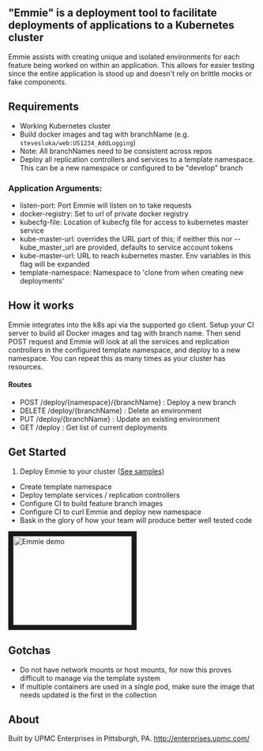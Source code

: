 ## "Emmie" is a deployment tool to facilitate deployments of applications to a Kubernetes cluster
Emmie assists with creating unique and isolated environments for each feature being worked on within an application. This allows for easier testing since the entire application is stood up and doesn't rely on brittle mocks or fake components.

## Requirements
* Working Kubernetes cluster
* Build docker images and tag with branchName (e.g. `stevesloka/web:US1234_AddLogging`)
 * Note: All branchNames need to be consistent across repos
* Deploy all replication controllers and services to a template namespace. This can be a new namespace or configured to be "develop" branch

### Application Arguments:
* listen-port: Port Emmie will listen on to take requests
* docker-registry: Set to url of private docker registry
* kubecfg-file: Location of kubecfg file for access to kubernetes master service
* kube-master-url:  overrides the URL part of this; if neither this nor --kube_master_url are provided, defaults to service account tokens
* kube-master-url: URL to reach kubernetes master. Env variables in this flag will be expanded
* template-namespace: Namespace to 'clone from when creating new deployments'

## How it works
Emmie integrates into the k8s api via the supported go client. Setup your CI server to build all Docker images and tag with branch name. Then send POST request and Emmie will look at all the services and replication controllers in the configured template namespace, and deploy to a new namespace. You can repeat this as many times as your cluster has resources.

#### Routes
* POST /deploy/{namespace}/{branchName} : Deploy a new branch
* DELETE /deploy/{branchName} : Delete an environment
* PUT /deploy/{branchName} : Update an existing environment
* GET /deploy : Get list of current deployments

## Get Started
1. Deploy Emmie to your cluster ([See samples](k8s))
* Create template namespace
* Deploy template services / replication controllers
* Configure CI to build feature branch images
* Configure CI to curl Emmie and deploy new namespace
* Bask in the glory of how your team will produce better well tested code

<a href="http://www.youtube.com/watch?feature=player_embedded&v=w7rshjxsojA"
  target="_blank"><img src="http://img.youtube.com/vi/w7rshjxsojA/0.jpg"
alt="Emmie demo" width="240" height="180" border="10" /></a>

## Gotchas
* Do not have network mounts or host mounts, for now this proves difficult to manage via the template system
* If multiple containers are used in a single pod, make sure the image that needs updated is the first in the collection

## About
Built by UPMC Enterprises in Pittsburgh, PA.
http://enterprises.upmc.com/
